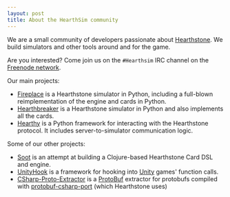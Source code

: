 ```yaml
---
layout: post
title: About the HearthSim community
---
```


We are a small community of developers passionate about [Hearthstone](http://playhearthstone.com). We build simulators and other tools around and for the game.

Are you interested? Come join us on the `#Hearthsim` IRC channel on the [Freenode network](https://webchat.freenode.net/).

Our main projects:

 * [Fireplace](https://github.com/jleclanche/fireplace) is a Hearthstone simulator in Python, including a full-blown reimplementation of the engine and cards in Python. 
 * [Hearthbreaker](https://github.com/danielyule/hearthbreaker) is a Hearthstone simulator in Python and also implements all the cards.
 * [Hearthy](https://github.com/HearthSim/Hearthy) is a Python framework for interacting with the Hearthstone protocol. It includes server-to-simulator communication logic.


Some of our other projects:

 * [Soot](https://github.com/mischanix/soot) is an attempt at building a Clojure-based Hearthstone Card DSL and engine.
 * [UnityHook](https://github.com/HearthSim/UnityHook) is a framework for hooking into [Unity](http://unity3d.com/) games' function calls.
 * [CSharp-Proto-Extractor](https://github.com/HearthSim/csharp-proto-extractor) is a [ProtoBuf](https://developers.google.com/protocol-buffers/) extractor for protobufs compiled with [protobuf-csharp-port](https://code.google.com/p/protobuf-csharp-port/wiki/GettingStarted) (which Hearthstone uses)

